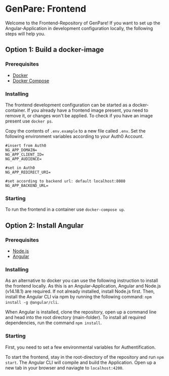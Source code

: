 # GenPare: Frontend

Welcome to the Frontend-Repository of GenPare! If you want to set up the Angular-Application in development configuration locally, the following steps will help you.

## Option 1: Build a docker-image

### Prerequisites

- [Docker](https://docs.docker.com/get-docker/)
- [Docker Compose](https://docs.docker.com/compose/install/)

### Installing

The frontend development configuration can be started as a docker-container. If you already have a frontend image present, you need to remove it, or changes won't be applied. To check if you have an image present use `docker ps`.

Copy the contents of `.env.example` to a new file called `.env`. Set the following environment variables according to your Auth0 Account.

```
#insert from Auth0
NG_APP_DOMAIN=
NG_APP_CLIENT_ID=
NG_APP_AUDIENCE=

#set in Auth0
NG_APP_REDIRECT_URI=

#set according to backend url: default localhost:8080
NG_APP_BACKEND_URL=
```


### Starting

To run the frontend in a container use `docker-compose up`.

## Option 2: Install Angular

### Prerequisites

- [Node.js](https://nodejs.org/en/download/)
- [Angular](https://angular.io/)

### Installing

As an alternative to docker you can use the following instruction to install the frontend locally. As this is an Angular-Application, Angular and Node.js (v14.18.1) are required. If not already installed, install Node.js first. Then, install the Angular CLI via npm by running the following command: `npm install -g @angular/cli`.

When Angular is installed, clone the repository, open up a command line and head into the root directory (main-folder). To install all required dependencies, run the command `npm install`.

### Starting

First, you need to set a few environmental variables for Authentification. 

To start the frontend, stay in the root-directory of the repository and run `npm start`. The Angular CLI will compile and build the Application. Open up a new tab in your browser and naviagte to `localhost:4200`.
